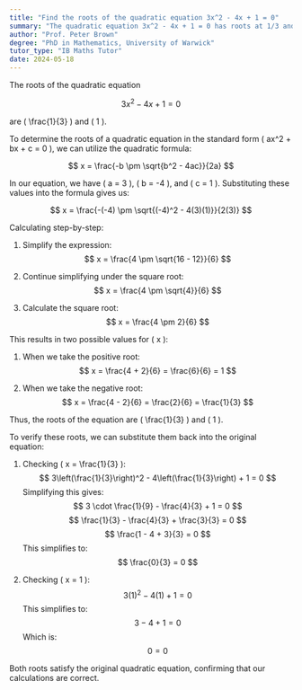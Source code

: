 ```yaml
---
title: "Find the roots of the quadratic equation 3x^2 - 4x + 1 = 0"
summary: "The quadratic equation 3x^2 - 4x + 1 = 0 has roots at 1/3 and 1."
author: "Prof. Peter Brown"
degree: "PhD in Mathematics, University of Warwick"
tutor_type: "IB Maths Tutor"
date: 2024-05-18
---
```


The roots of the quadratic equation 

$$ 
3x^2 - 4x + 1 = 0 
$$ 

are \( \frac{1}{3} \) and \( 1 \).

To determine the roots of a quadratic equation in the standard form \( ax^2 + bx + c = 0 \), we can utilize the quadratic formula:

$$ 
x = \frac{-b \pm \sqrt{b^2 - 4ac}}{2a} 
$$ 

In our equation, we have \( a = 3 \), \( b = -4 \), and \( c = 1 \). Substituting these values into the formula gives us:

$$ 
x = \frac{-(-4) \pm \sqrt{(-4)^2 - 4(3)(1)}}{2(3)} 
$$ 

Calculating step-by-step:

1. Simplify the expression:
$$ 
x = \frac{4 \pm \sqrt{16 - 12}}{6} 
$$ 

2. Continue simplifying under the square root:
$$ 
x = \frac{4 \pm \sqrt{4}}{6} 
$$ 

3. Calculate the square root:
$$ 
x = \frac{4 \pm 2}{6} 
$$ 

This results in two possible values for \( x \):

1. When we take the positive root:
$$ 
x = \frac{4 + 2}{6} = \frac{6}{6} = 1 
$$ 

2. When we take the negative root:
$$ 
x = \frac{4 - 2}{6} = \frac{2}{6} = \frac{1}{3} 
$$ 

Thus, the roots of the equation are \( \frac{1}{3} \) and \( 1 \). 

To verify these roots, we can substitute them back into the original equation:

1. Checking \( x = \frac{1}{3} \):
$$ 
3\left(\frac{1}{3}\right)^2 - 4\left(\frac{1}{3}\right) + 1 = 0 
$$ 
Simplifying this gives:
$$ 
3 \cdot \frac{1}{9} - \frac{4}{3} + 1 = 0 
$$ 
$$ 
\frac{1}{3} - \frac{4}{3} + \frac{3}{3} = 0 
$$ 
$$ 
\frac{1 - 4 + 3}{3} = 0 
$$ 
This simplifies to:
$$ 
\frac{0}{3} = 0 
$$ 

2. Checking \( x = 1 \):
$$ 
3(1)^2 - 4(1) + 1 = 0 
$$ 
This simplifies to:
$$ 
3 - 4 + 1 = 0 
$$ 
Which is:
$$ 
0 = 0 
$$ 

Both roots satisfy the original quadratic equation, confirming that our calculations are correct.
    